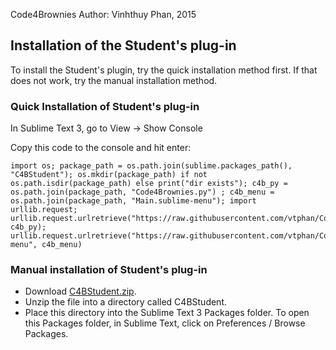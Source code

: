Code4Brownies
Author: Vinhthuy Phan, 2015

## Installation of the Student's plug-in

To install the Student's plugin, try the quick installation method first.  If that does not work, try the manual installation method.

### Quick Installation of Student's plug-in

In Sublime Text 3, go to View -> Show Console

Copy this code to the console and hit enter:

```
import os; package_path = os.path.join(sublime.packages_path(), "C4BStudent"); os.mkdir(package_path) if not os.path.isdir(package_path) else print("dir exists"); c4b_py = os.path.join(package_path, "Code4Brownies.py") ; c4b_menu = os.path.join(package_path, "Main.sublime-menu"); import urllib.request; urllib.request.urlretrieve("https://raw.githubusercontent.com/vtphan/Code4Brownies/master/C4BStudent/Code4Brownies.py", c4b_py); urllib.request.urlretrieve("https://raw.githubusercontent.com/vtphan/Code4Brownies/master/C4BStudent/Main.sublime-menu", c4b_menu)
```


### Manual installation of Student's plug-in

- Download [C4BStudent.zip](https://github.com/vtphan/Code4Brownies/raw/master/C4BStudent.zip).
- Unzip the file into a directory called C4BStudent.
- Place this directory into the Sublime Text 3 Packages folder.  To open this Packages folder,
in Sublime Text, click on Preferences / Browse Packages.
